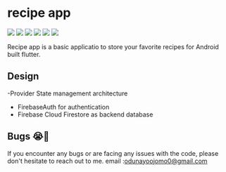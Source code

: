 
# recipe app
![](flutter_01.png)
![](flutter_02.png)
![](flutter_03.png)
![](flutter_04.png)
![](flutter_05.png)
![](flutter_06.png)

<p>
Recipe app is a basic applicatio to store your favorite recipes for Android built flutter.
</p>

## Design
-Provider State management architecture
- FirebaseAuth for authentication
- Firebase Cloud Firestore as backend database

## Bugs 😭🐛

If you encounter any bugs or are facing any issues with the code, please don't hesitate to reach out to me. email :odunayoojomo0@gmail.com

